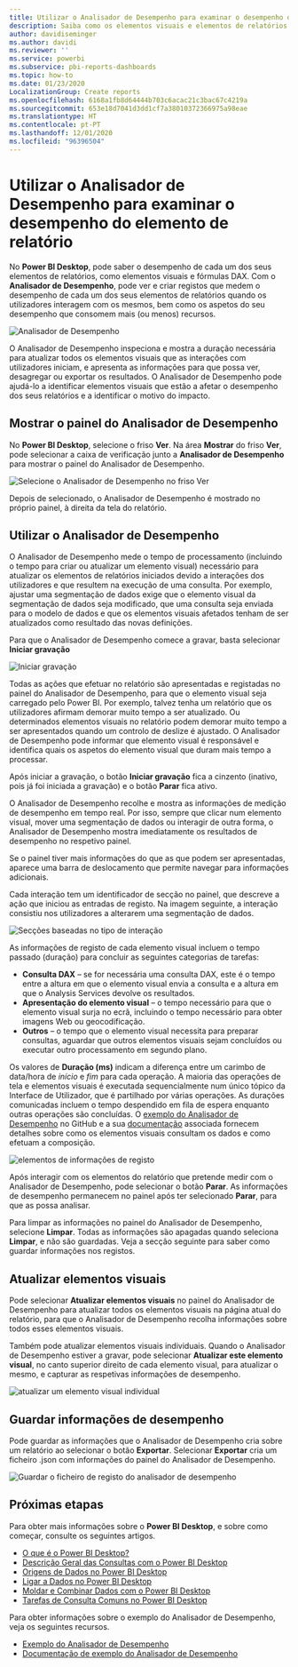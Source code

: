 ```yaml
---
title: Utilizar o Analisador de Desempenho para examinar o desempenho do elemento de relatório no Power BI Desktop
description: Saiba como os elementos visuais e elementos de relatórios estão em termos de utilização de recursos e capacidade de resposta
author: davidiseminger
ms.author: davidi
ms.reviewer: ''
ms.service: powerbi
ms.subservice: pbi-reports-dashboards
ms.topic: how-to
ms.date: 01/23/2020
LocalizationGroup: Create reports
ms.openlocfilehash: 6168a1fb8d64444b703c6acac21c3bac67c4219a
ms.sourcegitcommit: 653e18d7041d3dd1cf7a38010372366975a98eae
ms.translationtype: HT
ms.contentlocale: pt-PT
ms.lasthandoff: 12/01/2020
ms.locfileid: "96396504"
---
```

# <a name="use-performance-analyzer-to-examine-report-element-performance"></a>Utilizar o Analisador de Desempenho para examinar o desempenho do elemento de relatório

No **Power BI Desktop**, pode saber o desempenho de cada um dos seus elementos de relatórios, como elementos visuais e fórmulas DAX. Com o **Analisador de Desempenho**, pode ver e criar registos que medem o desempenho de cada um dos seus elementos de relatórios quando os utilizadores interagem com os mesmos, bem como os aspetos do seu desempenho que consomem mais (ou menos) recursos.

![Analisador de Desempenho](media/desktop-performance-analyzer/performance-analyzer-01.png)

O Analisador de Desempenho inspeciona e mostra a duração necessária para atualizar todos os elementos visuais que as interações com utilizadores iniciam, e apresenta as informações para que possa ver, desagregar ou exportar os resultados. O Analisador de Desempenho pode ajudá-lo a identificar elementos visuais que estão a afetar o desempenho dos seus relatórios e a identificar o motivo do impacto.

## <a name="displaying-the-performance-analyzer-pane"></a>Mostrar o painel do Analisador de Desempenho

No **Power BI Desktop**, selecione o friso **Ver**. Na área **Mostrar** do friso **Ver**, pode selecionar a caixa de verificação junto a **Analisador de Desempenho** para mostrar o painel do Analisador de Desempenho.

![Selecione o Analisador de Desempenho no friso Ver](media/desktop-performance-analyzer/performance-analyzer-02.png)

Depois de selecionado, o Analisador de Desempenho é mostrado no próprio painel, à direita da tela do relatório.

## <a name="using-performance-analyzer"></a>Utilizar o Analisador de Desempenho

O Analisador de Desempenho mede o tempo de processamento (incluindo o tempo para criar ou atualizar um elemento visual) necessário para atualizar os elementos de relatórios iniciados devido a interações dos utilizadores e que resultem na execução de uma consulta. Por exemplo, ajustar uma segmentação de dados exige que o elemento visual da segmentação de dados seja modificado, que uma consulta seja enviada para o modelo de dados e que os elementos visuais afetados tenham de ser atualizados como resultado das novas definições. 

Para que o Analisador de Desempenho comece a gravar, basta selecionar **Iniciar gravação**

![Iniciar gravação](media/desktop-performance-analyzer/performance-analyzer-03.png)

Todas as ações que efetuar no relatório são apresentadas e registadas no painel do Analisador de Desempenho, para que o elemento visual seja carregado pelo Power BI. Por exemplo, talvez tenha um relatório que os utilizadores afirmam demorar muito tempo a ser atualizado. Ou determinados elementos visuais no relatório podem demorar muito tempo a ser apresentados quando um controlo de deslize é ajustado. O Analisador de Desempenho pode informar que elemento visual é responsável e identifica quais os aspetos do elemento visual que duram mais tempo a processar. 

Após iniciar a gravação, o botão **Iniciar gravação** fica a cinzento (inativo, pois já foi iniciada a gravação) e o botão **Parar** fica ativo. 

O Analisador de Desempenho recolhe e mostra as informações de medição de desempenho em tempo real. Por isso, sempre que clicar num elemento visual, mover uma segmentação de dados ou interagir de outra forma, o Analisador de Desempenho mostra imediatamente os resultados de desempenho no respetivo painel.

Se o painel tiver mais informações do que as que podem ser apresentadas, aparece uma barra de deslocamento que permite navegar para informações adicionais.

Cada interação tem um identificador de secção no painel, que descreve a ação que iniciou as entradas de registo. Na imagem seguinte, a interação consistiu nos utilizadores a alterarem uma segmentação de dados.

![Secções baseadas no tipo de interação](media/desktop-performance-analyzer/performance-analyzer-04.png)

As informações de registo de cada elemento visual incluem o tempo passado (duração) para concluir as seguintes categorias de tarefas:

* **Consulta DAX** – se for necessária uma consulta DAX, este é o tempo entre a altura em que o elemento visual envia a consulta e a altura em que o Analysis Services devolve os resultados.
* **Apresentação do elemento visual** – o tempo necessário para que o elemento visual surja no ecrã, incluindo o tempo necessário para obter imagens Web ou geocodificação. 
* **Outros** – o tempo que o elemento visual necessita para preparar consultas, aguardar que outros elementos visuais sejam concluídos ou executar outro processamento em segundo plano.

Os valores de **Duração (ms)** indicam a diferença entre um carimbo de data/hora de *início* e *fim* para cada operação. A maioria das operações de tela e elementos visuais é executada sequencialmente num único tópico da Interface de Utilizador, que é partilhado por várias operações. As durações comunicadas incluem o tempo despendido em fila de espera enquanto outras operações são concluídas. O [exemplo do Analisador de Desempenho](https://github.com/microsoft/powerbi-desktop-samples/tree/master/Performance%20Analyzer) no GitHub e a sua [documentação](https://github.com/microsoft/powerbi-desktop-samples/blob/master/Performance%20Analyzer/Power%20BI%20Performance%20Analyzer%20Export%20File%20Format.docx) associada fornecem detalhes sobre como os elementos visuais consultam os dados e como efetuam a composição.


![elementos de informações de registo](media/desktop-performance-analyzer/performance-analyzer-06.png)

Após interagir com os elementos do relatório que pretende medir com o Analisador de Desempenho, pode selecionar o botão **Parar**. As informações de desempenho permanecem no painel após ter selecionado **Parar**, para que as possa analisar.

Para limpar as informações no painel do Analisador de Desempenho, selecione **Limpar**. Todas as informações são apagadas quando seleciona **Limpar**, e não são guardadas. Veja a secção seguinte para saber como guardar informações nos registos. 

## <a name="refreshing-visuals"></a>Atualizar elementos visuais

Pode selecionar **Atualizar elementos visuais** no painel do Analisador de Desempenho para atualizar todos os elementos visuais na página atual do relatório, para que o Analisador de Desempenho recolha informações sobre todos esses elementos visuais.

Também pode atualizar elementos visuais individuais. Quando o Analisador de Desempenho estiver a gravar, pode selecionar **Atualizar este elemento visual**, no canto superior direito de cada elemento visual, para atualizar o mesmo, e capturar as respetivas informações de desempenho.

![atualizar um elemento visual individual](media/desktop-performance-analyzer/performance-analyzer-07.png)

## <a name="saving-performance-information"></a>Guardar informações de desempenho

Pode guardar as informações que o Analisador de Desempenho cria sobre um relatório ao selecionar o botão **Exportar**. Selecionar **Exportar** cria um ficheiro .json com informações do painel do Analisador de Desempenho. 

![Guardar o ficheiro de registo do analisador de desempenho](media/desktop-performance-analyzer/performance-analyzer-05.png)


## <a name="next-steps"></a>Próximas etapas
Para obter mais informações sobre o **Power BI Desktop**, e sobre como começar, consulte os seguintes artigos.

* [O que é o Power BI Desktop?](../fundamentals/desktop-what-is-desktop.md)
* [Descrição Geral das Consultas com o Power BI Desktop](../transform-model/desktop-query-overview.md)
* [Origens de Dados no Power BI Desktop](../connect-data/desktop-data-sources.md)
* [Ligar a Dados no Power BI Desktop](../connect-data/desktop-connect-to-data.md)
* [Moldar e Combinar Dados com o Power BI Desktop](../connect-data/desktop-shape-and-combine-data.md)
* [Tarefas de Consulta Comuns no Power BI Desktop](../transform-model/desktop-common-query-tasks.md)   

Para obter informações sobre o exemplo do Analisador de Desempenho, veja os seguintes recursos.

* [Exemplo do Analisador de Desempenho](https://github.com/microsoft/powerbi-desktop-samples/tree/master/Performance%20Analyzer)
* [Documentação de exemplo do Analisador de Desempenho](https://github.com/microsoft/powerbi-desktop-samples/blob/master/Performance%20Analyzer/Power%20BI%20Performance%20Analyzer%20Export%20File%20Format.docx)
